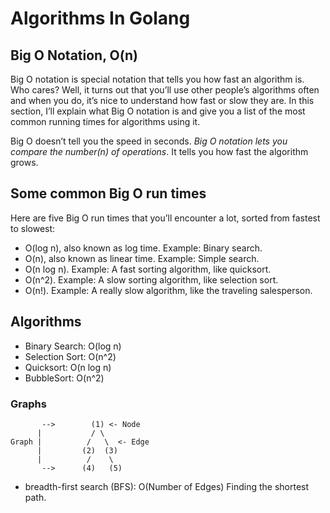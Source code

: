 # Algorithms In Golang

## Big O Notation, O(n)

Big O notation is special notation that tells you how fast an algorithm is. Who cares? Well, it turns out that you’ll use other people’s algorithms often and when you do, it’s nice to understand how fast or slow they are. In this section, I’ll explain what Big O notation is and give you a list of the most common running times for algorithms using it.

Big O doesn’t tell you the speed in seconds. _Big O notation lets you compare the number(n) of operations_. It tells you how fast the algorithm grows.

## Some common Big O run times

Here are five Big O run times that you’ll encounter a lot, sorted from fastest to slowest:

- O(log n), also known as log time. Example: Binary search.
- O(n), also known as linear time. Example: Simple search.
- O(n log n). Example: A fast sorting algorithm, like quicksort.
- O(n^2). Example: A slow sorting algorithm, like selection sort.
- O(n!). Example: A really slow algorithm, like the traveling salesperson.

## Algorithms

- Binary Search: O(log n)
- Selection Sort: O(n^2)
- Quicksort: O(n log n)
- BubbleSort: O(n^2)

### Graphs

```
       -->        (1) <- Node
      |           / \
Graph |          /   \  <- Edge
      |         (2)  (3)
      |          /    \
       -->      (4)   (5)
```

- breadth-first search (BFS): O(Number of Edges) Finding the shortest path.
